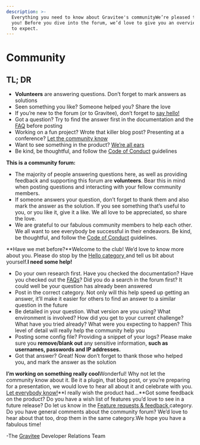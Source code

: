 ```yaml
---
description: >-
  Everything you need to know about Gravitee's communityWe’re pleased to meet
  you! Before you dive into the forum, we’d love to give you an overview of what
  to expect.
---
```


# Community

## **TL; DR**

* **Volunteers** are answering questions. Don’t forget to mark answers as solutions
* Seen something you like? Someone helped you? Share the love
* If you’re new to the forum (or to Gravitee), don’t forget to [say hello!](http://community.gravitee.io/c/hello-salut-hola-n-h-o-namaste-privet-ciao/)​
* Got a question? Try to find the answer first in the documentation and the [FAQ](http://community.gravitee.io/c/frequently-asked-questions) before posting
* Working on a fun project? Wrote that killer blog post? Presenting at a conference? [Let the community know](http://community.gravitee.io/c/show-and-tell)​
* Want to see something in the product? [We’re all ears](http://community.gravitee.io/c/feature-requests-feedback)​
* Be kind, be thoughtful, and follow the [Code of Conduct](http://community.gravitee.io/t/code-of-conduct/) guidelines

**This is a community forum:**

* The majority of people answering questions here, as well as providing feedback and supporting this forum are **volunteers**. Bear this in mind when posting questions and interacting with your fellow community members.
* If someone answers your question, don’t forget to thank them and also mark the answer as the solution. If you see something that’s useful to you, or you like it, give it a like. We all love to be appreciated, so share the love.
* We are grateful to our fabulous community members to help each other. We all want to see everybody be successful in their endeavors. Be kind, be thoughtful, and follow the [Code of Conduct](http://community.gravitee.io/t/code-of-conduct/) guidelines.

**Have we met before?**Welcome to the club! We’d love to know more about you. Please do stop by the [Hello category ](http://community.gravitee.io/c/hello-salut-hola-n-h-o-namaste-privet-ciao/)and tell us bit about yourself.**I need some help!**

* Do your own research first. Have you checked the documentation? Have you checked out the [FAQs](http://community.gravitee.io/c/frequently-asked-questions)? Did you do a search in the forum first? It could well be your question has already been answered
* Post in the correct category. Not only will this help speed up getting an answer, it’ll make it easier for others to find an answer to a similar question in the future
* Be detailed in your question. What version are you using? What environment is involved? How did you get to your current challenge? What have you tried already? What were you expecting to happen? This level of detail will really help the community help you
* Posting some config file? Providing a snippet of your logs? Please make sure you **remove/blank out** any sensitive information, **such as usernames, passwords and IP addresses.**
* Got that answer? Great! Now don’t forget to thank those who helped you, and mark the answer as the solution

**I’m working on something really cool**Wonderful! Why not let the community know about it. Be it a plugin, that blog post, or you’re preparing for a presentation, we would love to hear all about it and celebrate with you. [Let everybody know!](http://community.gravitee.io/c/show-and-tell/)​**I really wish the product had…**Got some feedback on the product? Do you have a wish list of features you’d love to see in a future release? Do let us know in the [Feature requests & feedback ](http://community.gravitee.io/c/feature-requests-feedback)category. Do you have general comments about the community forum? We’d love to hear about that too, drop them in the same category.We hope you have a fabulous time!

\-The [Gravitee](http://gravitee.io/) Developer Relations Team
